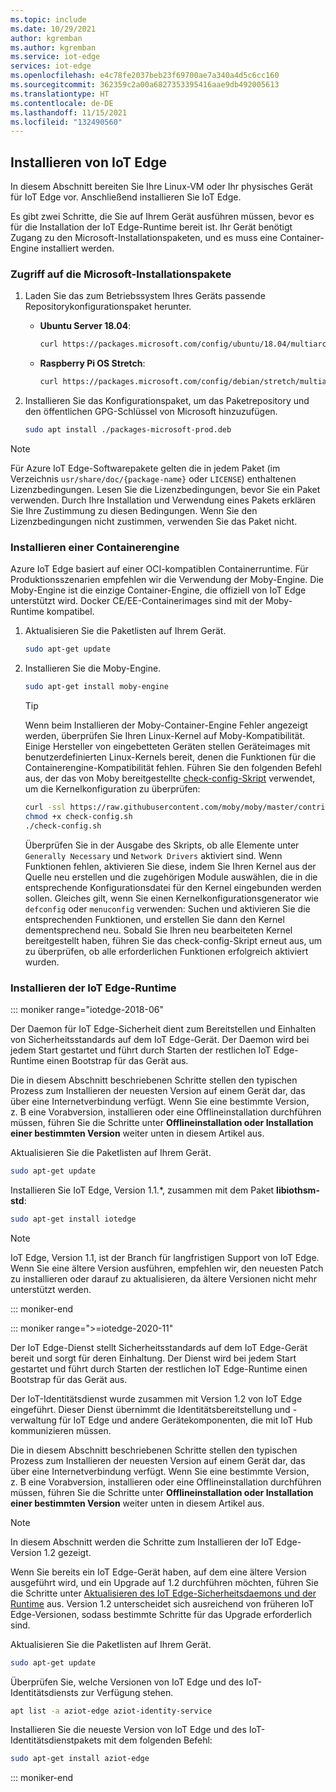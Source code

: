 ```yaml
---
ms.topic: include
ms.date: 10/29/2021
author: kgremban
ms.author: kgremban
ms.service: iot-edge
services: iot-edge
ms.openlocfilehash: e4c78fe2037beb23f69700ae7a340a4d5c6cc160
ms.sourcegitcommit: 362359c2a00a6827353395416aae9db492005613
ms.translationtype: HT
ms.contentlocale: de-DE
ms.lasthandoff: 11/15/2021
ms.locfileid: "132490560"
---
```

## <a name="install-iot-edge"></a>Installieren von IoT Edge

In diesem Abschnitt bereiten Sie Ihre Linux-VM oder Ihr physisches Gerät für IoT Edge vor. Anschließend installieren Sie IoT Edge.

Es gibt zwei Schritte, die Sie auf Ihrem Gerät ausführen müssen, bevor es für die Installation der IoT Edge-Runtime bereit ist. Ihr Gerät benötigt Zugang zu den Microsoft-Installationspaketen, und es muss eine Container-Engine installiert werden.

### <a name="access-the-microsoft-installation-packages"></a>Zugriff auf die Microsoft-Installationspakete

1. Laden Sie das zum Betriebssystem Ihres Geräts passende Repositorykonfigurationspaket herunter.

   * **Ubuntu Server 18.04**:

      ```bash
      curl https://packages.microsoft.com/config/ubuntu/18.04/multiarch/packages-microsoft-prod.deb > ./packages-microsoft-prod.deb
      ```

   * **Raspberry Pi OS Stretch**:

      ```bash
      curl https://packages.microsoft.com/config/debian/stretch/multiarch/packages-microsoft-prod.deb > ./packages-microsoft-prod.deb
      ```

1. Installieren Sie das Konfigurationspaket, um das Paketrepository und den öffentlichen GPG-Schlüssel von Microsoft hinzuzufügen.

   ```bash
   sudo apt install ./packages-microsoft-prod.deb
   ```

> [!NOTE]
> Für Azure IoT Edge-Softwarepakete gelten die in jedem Paket (im Verzeichnis `usr/share/doc/{package-name}` oder `LICENSE`) enthaltenen Lizenzbedingungen. Lesen Sie die Lizenzbedingungen, bevor Sie ein Paket verwenden. Durch Ihre Installation und Verwendung eines Pakets erklären Sie Ihre Zustimmung zu diesen Bedingungen. Wenn Sie den Lizenzbedingungen nicht zustimmen, verwenden Sie das Paket nicht.

### <a name="install-a-container-engine"></a>Installieren einer Containerengine

Azure IoT Edge basiert auf einer OCI-kompatiblen Containerruntime. Für Produktionsszenarien empfehlen wir die Verwendung der Moby-Engine. Die Moby-Engine ist die einzige Container-Engine, die offiziell von IoT Edge unterstützt wird. Docker CE/EE-Containerimages sind mit der Moby-Runtime kompatibel.

1. Aktualisieren Sie die Paketlisten auf Ihrem Gerät.

   ```bash
   sudo apt-get update
   ```

1. Installieren Sie die Moby-Engine.

   ```bash
   sudo apt-get install moby-engine
   ```

   > [!TIP]
   > Wenn beim Installieren der Moby-Container-Engine Fehler angezeigt werden, überprüfen Sie Ihren Linux-Kernel auf Moby-Kompatibilität. Einige Hersteller von eingebetteten Geräten stellen Geräteimages mit benutzerdefinierten Linux-Kernels bereit, denen die Funktionen für die Containerengine-Kompatibilität fehlen. Führen Sie den folgenden Befehl aus, der das von Moby bereitgestellte [check-config-Skript](https://github.com/moby/moby/blob/master/contrib/check-config.sh) verwendet, um die Kernelkonfiguration zu überprüfen:
   >
   >   ```bash
   >   curl -ssl https://raw.githubusercontent.com/moby/moby/master/contrib/check-config.sh -o check-config.sh
   >   chmod +x check-config.sh
   >   ./check-config.sh
   >   ```
   >
   > Überprüfen Sie in der Ausgabe des Skripts, ob alle Elemente unter `Generally Necessary` und `Network Drivers` aktiviert sind. Wenn Funktionen fehlen, aktivieren Sie diese, indem Sie Ihren Kernel aus der Quelle neu erstellen und die zugehörigen Module auswählen, die in die entsprechende Konfigurationsdatei für den Kernel eingebunden werden sollen. Gleiches gilt, wenn Sie einen Kernelkonfigurationsgenerator wie `defconfig` oder `menuconfig` verwenden: Suchen und aktivieren Sie die entsprechenden Funktionen, und erstellen Sie dann den Kernel dementsprechend neu. Sobald Sie Ihren neu bearbeiteten Kernel bereitgestellt haben, führen Sie das check-config-Skript erneut aus, um zu überprüfen, ob alle erforderlichen Funktionen erfolgreich aktiviert wurden.

### <a name="install-the-iot-edge-runtime"></a>Installieren der IoT Edge-Runtime

<!-- 1.1 -->
::: moniker range="iotedge-2018-06"

Der Daemon für IoT Edge-Sicherheit dient zum Bereitstellen und Einhalten von Sicherheitsstandards auf dem IoT Edge-Gerät. Der Daemon wird bei jedem Start gestartet und führt durch Starten der restlichen IoT Edge-Runtime einen Bootstrap für das Gerät aus.

Die in diesem Abschnitt beschriebenen Schritte stellen den typischen Prozess zum Installieren der neuesten Version auf einem Gerät dar, das über eine Internetverbindung verfügt. Wenn Sie eine bestimmte Version, z. B eine Vorabversion, installieren oder eine Offlineinstallation durchführen müssen, führen Sie die Schritte unter **Offlineinstallation oder Installation einer bestimmten Version** weiter unten in diesem Artikel aus.

Aktualisieren Sie die Paketlisten auf Ihrem Gerät.

   ```bash
   sudo apt-get update
   ```

Installieren Sie IoT Edge, Version 1.1.*, zusammen mit dem Paket **libiothsm-std**:

   ```bash
   sudo apt-get install iotedge
   ```

>[!NOTE]
>IoT Edge, Version 1.1, ist der Branch für langfristigen Support von IoT Edge. Wenn Sie eine ältere Version ausführen, empfehlen wir, den neuesten Patch zu installieren oder darauf zu aktualisieren, da ältere Versionen nicht mehr unterstützt werden.

<!-- end 1.1 -->
::: moniker-end

<!-- 1.2 -->
::: moniker range=">=iotedge-2020-11"

Der IoT Edge-Dienst stellt Sicherheitsstandards auf dem IoT Edge-Gerät bereit und sorgt für deren Einhaltung. Der Dienst wird bei jedem Start gestartet und führt durch Starten der restlichen IoT Edge-Runtime einen Bootstrap für das Gerät aus.

Der IoT-Identitätsdienst wurde zusammen mit Version 1.2 von IoT Edge eingeführt. Dieser Dienst übernimmt die Identitätsbereitstellung und -verwaltung für IoT Edge und andere Gerätekomponenten, die mit IoT Hub kommunizieren müssen.

Die in diesem Abschnitt beschriebenen Schritte stellen den typischen Prozess zum Installieren der neuesten Version auf einem Gerät dar, das über eine Internetverbindung verfügt. Wenn Sie eine bestimmte Version, z. B eine Vorabversion, installieren oder eine Offlineinstallation durchführen müssen, führen Sie die Schritte unter **Offlineinstallation oder Installation einer bestimmten Version** weiter unten in diesem Artikel aus.

>[!NOTE]
>In diesem Abschnitt werden die Schritte zum Installieren der IoT Edge-Version 1.2 gezeigt.
>
>Wenn Sie bereits ein IoT Edge-Gerät haben, auf dem eine ältere Version ausgeführt wird, und ein Upgrade auf 1.2 durchführen möchten, führen Sie die Schritte unter [Aktualisieren des IoT Edge-Sicherheitsdaemons und der Runtime](../articles/iot-edge/how-to-update-iot-edge.md) aus. Version 1.2 unterscheidet sich ausreichend von früheren IoT Edge-Versionen, sodass bestimmte Schritte für das Upgrade erforderlich sind.

Aktualisieren Sie die Paketlisten auf Ihrem Gerät.

   ```bash
   sudo apt-get update
   ```

Überprüfen Sie, welche Versionen von IoT Edge und des IoT-Identitätsdiensts zur Verfügung stehen.

   ```bash
   apt list -a aziot-edge aziot-identity-service
   ```

Installieren Sie die neueste Version von IoT Edge und des IoT-Identitätsdienstpakets mit dem folgenden Befehl:

   ```bash
   sudo apt-get install aziot-edge
   ```

<!-- end 1.2 -->
::: moniker-end
